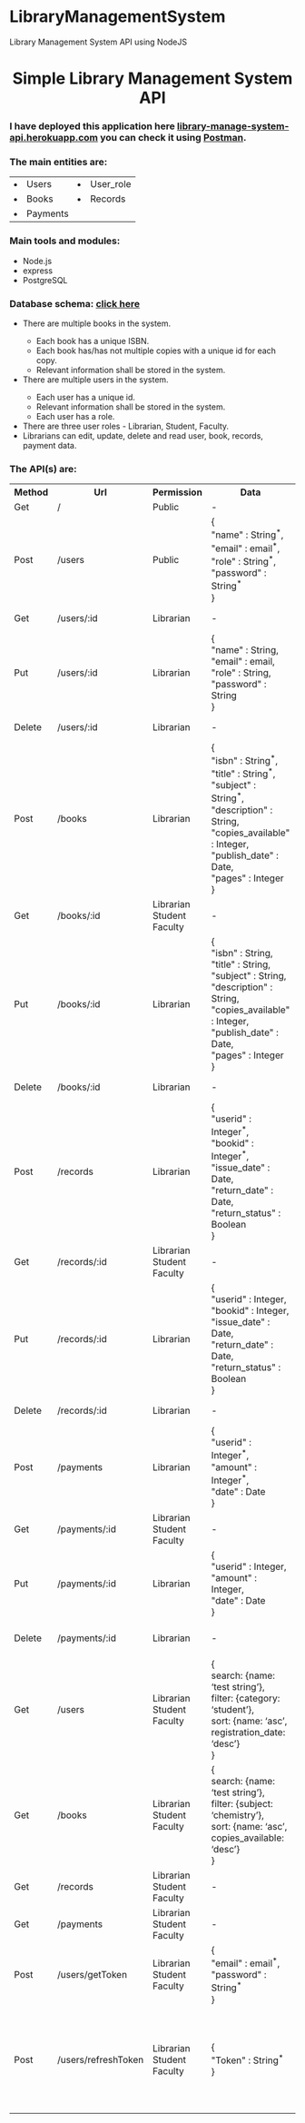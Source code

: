 # LibraryManagementSystem
Library Management System API using NodeJS

<h1 align="center">Simple Library Management System API</h1>
 <h3>I have deployed this application here <a href="https://library-manage-system-api.herokuapp.com/"
   target="_blank">library-manage-system-api.herokuapp.com</a> you can check it
  using
  <a href="https://www.postman.com/" target="_blank">Postman</a>.
 </h3>
 <h3>The main entities are: </h3>
 <table>
  <tr>
   <td>
    <li>Users</li>
   </td>
   <td>
    <li>User_role</li>
   </td>

  </tr>
  <tr>
   <td>
    <li>Books</li>
   </td>
   <td>
    <li>Records</li>
   </td>
  </tr>
  <tr>
   <td>
    <li>Payments</li>
   </td>
  </tr>
 </table>
 <h3>Main tools and modules: </h3>
 <ul>
  <li>Node.js</li>
  <li>express</li>
  <li>PostgreSQL</li>
 </ul>
 <h3>Database schema: <a href="https://dbdesigner.page.link/KAYJqPVWcTuWNBXZA" target="_blank">click here</a></h3>

 <ul>
  <li>There are multiple books in the system.</li>
  <ul>
   <li>Each book has a unique ISBN.</li>
   <li>Each book has/has not multiple copies with a unique id for each copy.</li>
   <li>Relevant information shall be stored in the system.</li>
  </ul>
  <li>There are multiple users in the system.</li>
  <ul>
   <li>Each user has a unique id.</li>
   <li>Relevant information shall be stored in the system.</li>
   <li>Each user has a role.</li>
  </ul>
  <li>There are three user roles - Librarian, Student, Faculty.</li>
  <li>Librarians can edit, update, delete and read user, book, records, payment data.</li>
 </ul>
 <h3>The API(s) are:</h3>
 <table style="width:100%">
  <tr>
   <th>Method</th>
   <th>Url</th>
   <th>Permission</th>
   <th>Data</th>
   <th>Description</th>
  </tr>
  <tr>
   <td>Get</td>
   <td>/</td>
   <td>Public</td>
   <td>-</td>
   <td>Root Url</td>
  </tr>
  <tr>
   <td>Post</td>
   <td>/users</td>
   <td>Public</td>
   <td>{<br>
    "name" : String<sup>*</sup>,<br>
    "email" : email<sup>*</sup>,<br>
    "role" : String<sup>*</sup>,<br>
    "password" : String<sup>*</sup><br>
    }</td>
   <td>Create User</td>
  </tr>
  <tr>
   <td>Get</td>
   <td>/users/:id</td>
   <td>Librarian</td>
   <td>-</td>
   <td>Get user data using id</td>
  </tr>
  <tr>
   <td>Put</td>
   <td>/users/:id</td>
   <td>Librarian</td>
   <td>{<br>
    "name" : String,<br>
    "email" : email,<br>
    "role" : String,<br>
    "password" : String<br>
    }</td>
   <td>Update user data</td>
  </tr>
  <tr>
   <td>Delete</td>
   <td>/users/:id</td>
   <td>Librarian</td>
   <td>-</td>
   <td>Delete user by id</td>
  </tr>
  <tr>
   <td>Post</td>
   <td>/books</td>
   <td>Librarian</td>
   <td>{<br>
    "isbn" : String<sup>*</sup>,<br>
    "title" : String<sup>*</sup>,<br>
    "subject" : String<sup>*</sup>,<br>
    "description" : String,<br>
    "copies_available" : Integer,<br>
    "publish_date" : Date,<br>
    "pages" : Integer<br>
    }</td>
   <td>Add book</td>
  </tr>
  <tr>
   <td>Get</td>
   <td>/books/:id</td>
   <td>Librarian<br>Student<br>Faculty</td>
   <td>-</td>
   <td>Get book details using id</td>
  </tr>
  <tr>
   <td>Put</td>
   <td>/books/:id</td>
   <td>Librarian</td>
   <td>{<br>
    "isbn" : String,<br>
    "title" : String,<br>
    "subject" : String,<br>
    "description" : String,<br>
    "copies_available" : Integer,<br>
    "publish_date" : Date,<br>
    "pages" : Integer<br>
    }</td>
   <td>Update book details</td>
  </tr>
  <tr>
   <td>Delete</td>
   <td>/books/:id</td>
   <td>Librarian</td>
   <td>-</td>
   <td>Delete book details</td>
  </tr>
  <tr>
   <td>Post</td>
   <td>/records</td>
   <td>Librarian</td>
   <td>{<br>
    "userid" : Integer<sup>*</sup>,<br>
    "bookid" : Integer<sup>*</sup>,<br>
    "issue_date" : Date,<br>
    "return_date" : Date,<br>
    "return_status" : Boolean<br>
    }</td>
   <td>Add record data</td>
  </tr>
  <tr>
   <td>Get</td>
   <td>/records/:id</td>
   <td>Librarian<br>Student<br>Faculty</td>
   <td>-</td>
   <td>Get records data</td>
  </tr>
  <tr>
   <td>Put</td>
   <td>/records/:id</td>
   <td>Librarian</td>
   <td>{<br>
    "userid" : Integer,<br>
    "bookid" : Integer,<br>
    "issue_date" : Date,<br>
    "return_date" : Date,<br>
    "return_status" : Boolean<br>
    }</td>
   <td>Update record data</td>
  </tr>
  <tr>
   <td>Delete</td>
   <td>/records/:id</td>
   <td>Librarian</td>
   <td>-</td>
   <td>Delete record data</td>
  </tr>
  <tr>
   <td>Post</td>
   <td>/payments</td>
   <td>Librarian</td>
   <td>{<br>
    "userid" : Integer<sup>*</sup>,<br>
    "amount" : Integer<sup>*</sup>,<br>
    "date" : Date<br>
    }</td>
   <td>Add payment data</td>
  </tr>
  <tr>
   <td>Get</td>
   <td>/payments/:id</td>
   <td>Librarian<br>Student<br>Faculty</td>
   <td>-</td>
   <td>Get payment data</td>
  </tr>
  <tr>
   <td>Put</td>
   <td>/payments/:id</td>
   <td>Librarian</td>
   <td>{<br>
    "userid" : Integer,<br>
    "amount" : Integer,<br>
    "date" : Date<br>
    }</td>
   <td>Update payment data</td>
  </tr>
  <tr>
   <td>Delete</td>
   <td>/payments/:id</td>
   <td>Librarian</td>
   <td>-</td>
   <td>Delete payment data</td>
  </tr>
  <tr>
   <td>Get</td>
   <td>/users</td>
   <td>Librarian<br>Student<br>Faculty</td>
   <td>{<br>
    search: {name: ‘test string’},<br>
    filter: {category: ‘student’},<br>
    sort: {name: ‘asc’, registration_date: ‘desc’}<br>
    }</td>
   <td>Data are optional<br>Search/get all user data</td>
  </tr>
  <tr>
   <td>Get</td>
   <td>/books</td>
   <td>Librarian<br>Student<br>Faculty</td>
   <td>{<br>
    search: {name: ‘test string’},<br>
    filter: {subject: ‘chemistry’},<br>
    sort: {name: ‘asc’, copies_available: ‘desc’}<br>
    }</td>
   <td>Data are optional<br>Search/get all book data</td>
  </tr>
  <tr>
   <td>Get</td>
   <td>/records</td>
   <td>Librarian<br>Student<br>Faculty</td>
   <td>-</td>
   <td>get all records data</td>
  </tr>
  <tr>
   <td>Get</td>
   <td>/payments</td>
   <td>Librarian<br>Student<br>Faculty</td>
   <td>-</td>
   <td>Get all Payments data</td>
  </tr>
  <tr>
   <td>Post</td>
   <td>/users/getToken</td>
   <td>Librarian<br>Student<br>Faculty</td>
   <td>{<br>
    "email" : email<sup>*</sup>,<br>
    "password" : String<sup>*</sup><br>
    }</td>
   <td>Log in to get an authorization token</td>
  </tr>
  <tr>
   <td>Post</td>
   <td>/users/refreshToken</td>
   <td>Librarian<br>Student<br>Faculty</td>
   <td>{<br>
    "Token" : String<sup>*</sup><br>
    }</td>
   <td>Pass expired token & Get<br> a renewed access token.<br>Refresh token validate 150 sec.</td>
  </tr>
 </table>
